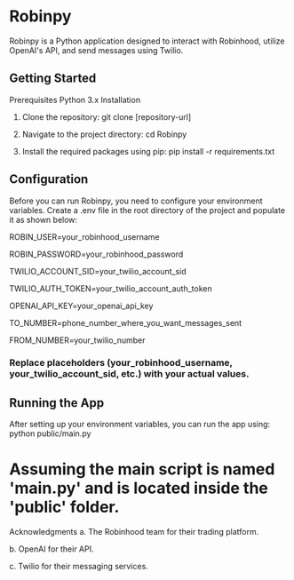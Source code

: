 # Robinpy
Robinpy is a Python application designed to interact with Robinhood, utilize OpenAI's API, and send messages using Twilio.

## Getting Started
Prerequisites
Python 3.x
Installation
1. Clone the repository:
git clone [repository-url]

2. Navigate to the project directory:
cd Robinpy

3. Install the required packages using pip:
pip install -r requirements.txt

## Configuration
Before you can run Robinpy, you need to configure your environment variables. Create a .env file in the root directory of the project and populate it as shown below:

ROBIN_USER=your_robinhood_username

ROBIN_PASSWORD=your_robinhood_password

TWILIO_ACCOUNT_SID=your_twilio_account_sid

TWILIO_AUTH_TOKEN=your_twilio_account_auth_token

OPENAI_API_KEY=your_openai_api_key

TO_NUMBER=phone_number_where_you_want_messages_sent

FROM_NUMBER=your_twilio_number

### Replace placeholders (your_robinhood_username, your_twilio_account_sid, etc.) with your actual values.

## Running the App
After setting up your environment variables, you can run the app using:
python public/main.py 
# Assuming the main script is named 'main.py' and is located inside the 'public' folder.

Acknowledgments
a. The Robinhood team for their trading platform.

b. OpenAI for their API.

c. Twilio for their messaging services.

